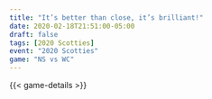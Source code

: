 ```yaml
---
title: "It’s better than close, it’s brilliant!"
date: 2020-02-18T21:51:00-05:00
draft: false
tags: [2020 Scotties]
event: "2020 Scotties"
game: "NS vs WC"
---
```

{{< game-details >}}
<!--more--> 
